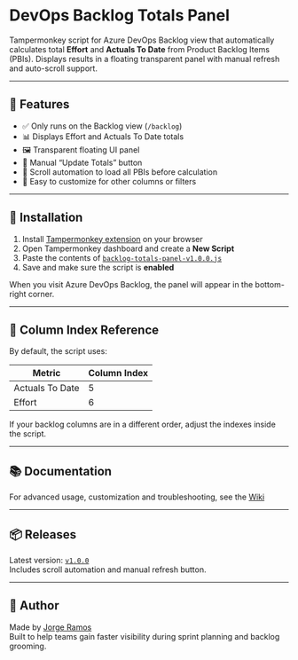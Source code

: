 # DevOps Backlog Totals Panel

Tampermonkey script for Azure DevOps Backlog view that automatically calculates total **Effort** and **Actuals To Date** from Product Backlog Items (PBIs). Displays results in a floating transparent panel with manual refresh and auto-scroll support.

---

## 🔧 Features

- ✅ Only runs on the Backlog view (`/backlog`)
- 📊 Displays Effort and Actuals To Date totals
- 🖼️ Transparent floating UI panel
- 🔁 Manual “Update Totals” button
- 🔽 Scroll automation to load all PBIs before calculation
- 🧩 Easy to customize for other columns or filters

---

## 🚀 Installation

1. Install [Tampermonkey extension](https://tampermonkey.net/) on your browser
2. Open Tampermonkey dashboard and create a **New Script**
3. Paste the contents of [`backlog-totals-panel-v1.0.0.js`](scripts/backlog-totals-panel-v1.0.0.js)
4. Save and make sure the script is **enabled**

When you visit Azure DevOps Backlog, the panel will appear in the bottom-right corner.

---

## 🧮 Column Index Reference

By default, the script uses:

| Metric            | Column Index |
|------------------|--------------|
| Actuals To Date  | 5            |
| Effort           | 6            |

If your backlog columns are in a different order, adjust the indexes inside the script.

---

## 📚 Documentation

For advanced usage, customization and troubleshooting, see the [Wiki](https://github.com/your-repo/wiki)

---

## 📦 Releases

Latest version: [`v1.0.0`](https://github.com/your-repo/releases/tag/v1.0.0)  
Includes scroll automation and manual refresh button.

---

## 👤 Author

Made by [Jorge Ramos](https://github.com/your-username)  
Built to help teams gain faster visibility during sprint planning and backlog grooming.
